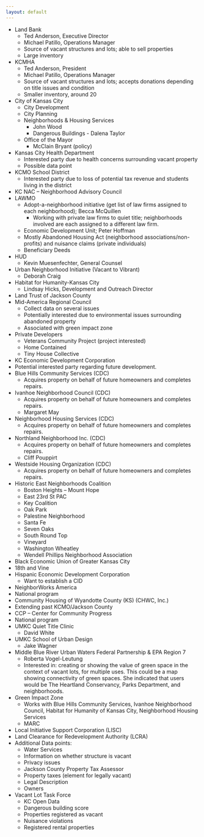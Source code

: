 ```yaml
---
layout: default
---
```


* Land Bank
  * Ted Anderson, Executive Director
  * Michael Patillo, Operations Manager
  * Source of vacant structures and lots; able to sell properties
  * Large inventory
* KCMHA
  * Ted Anderson, President
  * Michael Patillo, Operations Manager
  * Source of vacant structures and lots; accepts donations depending on title issues and condition
  * Smaller inventory, around 20
* City of Kansas City
  * City Development
  * City Planning
  * Neighborhoods & Housing Services
    * John Wood
    * Dangerous Buildings - Dalena Taylor
  * Office of the Mayor
    * McClain Bryant (policy)
* Kansas City Health Department
  * Interested party due to health concerns surrounding vacant property
  * Possible data point
* KCMO School District
  * Interested party due to loss of potential tax revenue and students living in the district 
* KC NAC – Neighborhood Advisory Council
* LAWMO 
  * Adopt-a-neighborhood initiative (get list of law firms assigned to each neighborhood); Becca McQuillen
     * Working with private law firms to quiet title; neighborhoods involved are each assigned to a different law firm.
  * Economic Development Unit; Peter Hoffman
   * Mostly Abandoned Housing Act (neighborhood associations/non-profits) and nuisance claims (private individuals)
   * Beneficiary Deeds 
* HUD
  * Kevin Muesenfechter, General Counsel
* Urban Neighborhood Initiative (Vacant to Vibrant)
  * Deborah Craig
* Habitat for Humanity-Kansas City
  * Lindsay Hicks, Development and Outreach Director
* Land Trust of Jackson County
* Mid-America Regional Council
  * Collect data on several issues
  * Potentially interested due to environmental issues surrounding abandoned property
  * Associated with green impact zone
* Private Developers
  * Veterans Community Project (project interested)
  * Home Contained
  * Tiny House Collective
* KC Economic Development Corporation
 * Potential interested party regarding future development.
* Blue Hills Community Services (CDC)
  * Acquires property on behalf of future homeowners and completes repairs.
* Ivanhoe Neighborhood Council (CDC)
  * Acquires property on behalf of future homeowners and completes repairs.
  * Margaret May
* Neighborhood Housing Services (CDC)
  * Acquires property on behalf of future homeowners and completes repairs.
* Northland Neighborhood Inc. (CDC)
  * Acquires property on behalf of future homeowners and completes repairs.
  * Cliff Pouppirt
* Westside Housing Organization (CDC)
  * Acquires property on behalf of future homeowners and completes repairs.
* Historic East Neighborhoods Coalition
  * Boston Heights – Mount Hope
  * East 23rd St PAC
  * Key Coalition
  * Oak Park
  * Palestine Neighborhood
  * Santa Fe
  * Seven Oaks
  * South Round Top
  * Vineyard
  * Washington Wheatley
  * Wendell Phillips Neighborhood Association
* Black Economic Union of Greater Kansas City
 * 18th and Vine
* Hispanic Economic Development Corporation
  * Want to establish a CID
* NeighborWorks America
 * National program
* Community Housing of Wyandotte County (KS) (CHWC, Inc.)
 * Extending past KCMO/Jackson County
* CCP – Center for Community Progress
 * National program
* UMKC Quiet Title Clinic
  * David White
* UMKC School of Urban Design
  * Jake Wagner
* Middle Blue River Urban Waters Federal Partnership & EPA Region 7
  * Roberta Vogel-Leutung
  * Interested in: creating or showing the value of green space in the context of vacant lots, for multiple uses. This could be a map showing connectivity of green spaces. She indicated that users would be The Heartland Conservancy, Parks Department, and neighborhoods.
* Green Impact Zone
  * Works with Blue Hills Community Services, Ivanhoe Neighborhood Council, Habitat for Humanity of Kansas City, Neighborhood Housing Services
  * MARC
* Local Initiative Support Corporation (LISC)
* Land Clearance for Redevelopment Authority (LCRA)
* Additional Data points:
  * Water Services
   * Information on whether structure is vacant
   * Privacy issues
  * Jackson County Property Tax Assessor
   * Property taxes (element for legally vacant)
   * Legal Description
   * Owners
* Vacant Lot Task Force
  * KC Open Data
   * Dangerous building score
   * Properties registered as vacant
   * Nuisance violations
   * Registered rental properties
